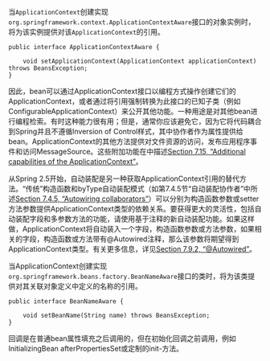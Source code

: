 当`ApplicationContext`创建实现`org.springframework.context.ApplicationContextAware`接口的对象实例时，将为该实例提供对该`ApplicationContext`的引用。

```
public interface ApplicationContextAware {

    void setApplicationContext(ApplicationContext applicationContext) throws BeansException;
}
```

因此，bean可以通过ApplicationContext接口以编程方式操作创建它们的ApplicationContext，或者通过将引用强制转换为此接口的已知子类（例如ConfigurableApplicationContext）来公开其他功能。一种用途是对其他bean进行编程检索。有时这种能力很有用；但是，通常你应该避免它，因为它将代码耦合到Spring并且不遵循Inversion of Control样式，其中协作者作为属性提供给bean。ApplicationContext的其他方法提供对文件资源的访问，发布应用程序事件和访问MessageSource。这些附加功能在中描述[Section 7.15, “Additional capabilities of the ApplicationContext”](https://docs.spring.io/spring/docs/4.3.20.RELEASE/spring-framework-reference/htmlsingle/#context-introduction)。

从Spring 2.5开始，自动装配是另一种获取ApplicationContext引用的替代方法。“传统”构造函数和byType自动装配模式（如第7.4.5节“自动装配协作者”中所述[Section 7.4.5, “Autowiring collaborators”](https://docs.spring.io/spring/docs/4.3.20.RELEASE/spring-framework-reference/htmlsingle/#beans-factory-autowire)）可以分别为构造函数参数或setter方法参数提供ApplicationContext类型的依赖关系。要获得更大的灵活性，包括自动装配字段和多参数方法的功能，请使用基于注释的新自动装配功能。如果这样做，ApplicationContext将自动装入一个字段，构造函数参数或方法参数，如果相关的字段，构造函数或方法带有@Autowired注释，那么该参数将期望得到ApplicationContext类型。有关更多信息，详见[Section 7.9.2, “@Autowired”](https://docs.spring.io/spring/docs/4.3.20.RELEASE/spring-framework-reference/htmlsingle/#beans-autowired-annotation)。

当ApplicationContext创建实现`org.springframework.beans.factory.BeanNameAware`接口的类时，将为该类提供对其关联对象定义中定义的名称的引用。

```
public interface BeanNameAware {

    void setBeanName(String name) throws BeansException;
}
```

回调是在普通bean属性填充之后调用的，但在初始化回调之前调用，例如InitializingBean afterPropertiesSet或定制的init-方法。

